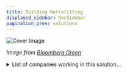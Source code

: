 ```yaml
---
title: Building Retrofitting
displayed_sidebar: docSidebar
pagination_prev: solutions
---
```


![Cover Image](../static/img/building-retrofitting.jpg)

_Image from [Bloomberg Green](https://www.bloomberg.com/sponsors/jll/seven-ways-to-retrofit/)_

<details>
        <summary>List of companies working in this solution...</summary>
         <em>Note: this is an experimental AI feature. Accuracy and completeness are a work in progress</em>
        <div>
            <ul>
             
                <li><a href="https://veerhousevoda.com">Veerhouse Voda</a></li>
            
                <li><a href="https://blokable.com">Blokable</a></li>
            
                <li><a href="https://dandelionenergy.com">Dandelion</a></li>
            
                <li><a href="https://75f.io">75f</a></li>
            
                <li><a href="https://hempitecture.com">Hempitecture</a></li>
            
                <li><a href="https://www.brainboxai.com/">Brainbox Ai</a></li>
            
                <li><a href="https://www.e8angels.com/">E8 Angels</a></li>
            
                <li><a href="https://carbicrete.com">Carbicrete</a></li>
            
                <li><a href="https://www.plantprefab.com/">Plant Prefab</a></li>
            
                <li><a href="https://katerra.com">Katerra</a></li>
            
                <li><a href="https://soletairpower.fi">Soletair Power</a></li>
            
                <li><a href="https://warminguptoclimatetech.substack.com">Warming Up To Climate Tech</a></li>
            
                <li><a href="https://renewpower.in">Renew Power</a></li>
            
            </ul>
        </div>
        </details>


:::note job openings
  #### [View open jobs in this Solution](https://climatebase.org/jobs?l=&q=&drawdown_solutions=Building+Retrofitting)
:::

## Overview

Building retrofitting involves enhancing existing buildings to be more energy-efficient and reduce their carbon impact, achieved through methods such as insulation, energy-efficient windows, and upgraded heating/cooling systems. Technological advances, such as energy-efficient windows and aerogel insulation, have driven progress in this field.

## Progress Made

- Thermal insulation, energy-efficient windows, and green roofs.

- Notable contributors include Building Decarbonization Coalition, the U.S. Green Building Council, among others.

## Lessons Learned

Key insights from the development and implementation of Building Retrofitting to reverse climate change include:

1. **Comprehensive Planning**: An all-encompassing plan is essential, aiming for optimal energy efficiency and carbon reduction while minimizing expenses.
2. **Stakeholder Engagement**: Involving all parties, from building owners to government officials, is crucial during planning and execution.
3. **Financing Variety**: Exploring diverse financing options, such as private investment, government incentives, and utility rebates, can make retrofitting more affordable.
4. **Holistic Approach**: The most successful retrofitting projects address both physical and operational aspects of buildings.
5. **Part of Broader Effort**: Retrofitting's impact in reducing emissions is significant but must align with broader decarbonization strategies.

## Challenges Ahead

Major challenges remaining in Building Retrofitting for climate change reversal are:

1. **High Costs**: The substantial expenses associated with retrofit projects often discourage adoption, especially for residential properties and smaller businesses.
2. **Awareness Gap**: Lack of awareness about retrofitting's benefits hinders its widespread adoption.
3. **Skilled Personnel**: A shortage of trained professionals qualified for retrofitting projects can lead to suboptimal results.

## Best Path Forward

While the optimal path forward for Building Retrofitting may vary based on community specifics, some general best practices include:

1. **Clear Goals**: Set clear retrofitting goals aligned with climate change mitigation objectives.
2. **Stakeholder Involvement**: Engage building owners, occupants, and local government in the planning and design phases.
3. **Comprehensive Audit**: Conduct an energy audit to identify potential retrofit measures.
4. **Appropriate Measures**: Select retrofit actions suitable for the building and climate, prioritizing energy savings and emission reductions.
5. **Phased Implementation**: Gradually implement retrofit measures, starting with cost-effective options.
6. **Evaluation and Sharing**: Continuously monitor results and share insights to aid other communities.